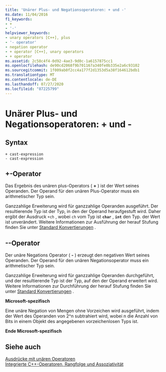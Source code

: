 ```yaml
---
title: 'Unärer Plus- und Negationsoperatoren: + und -'
ms.date: 11/04/2016
f1_keywords:
- +
- '-'
helpviewer_keywords:
- unary operators [C++], plus
- '- operator'
- negation operator
- + operator [C++], unary operators
- + operator
ms.assetid: 2c58c4f4-0d92-4ae3-9d0c-1a6157875cc1
ms.openlocfilehash: de90cd2068f9b701167a340fe0b335e2a6c93102
ms.sourcegitcommit: 1f009ab0f2cc4a177f2d1353d5a38f164612bdb1
ms.translationtype: MT
ms.contentlocale: de-DE
ms.lasthandoff: 07/27/2020
ms.locfileid: "87225799"
---
```

# <a name="unary-plus-and-negation-operators--and--"></a>Unärer Plus- und Negationsoperatoren: + und -

## <a name="syntax"></a>Syntax

```
+ cast-expression
- cast-expression
```

## <a name="-operator"></a>+-Operator

Das Ergebnis des unären plus-Operators ( **+** ) ist der Wert seines Operanden. Der Operand für den unären Plus-Operator muss ein arithmetischer Typ sein.

Ganzzahlige Erweiterung wird für ganzzahlige Operanden ausgeführt. Der resultierende Typ ist der Typ, in den der Operand heraufgestuft wird. Daher ergibt der Ausdruck `+ch` , wobei `ch` vom Typ ist **`char`** , **`int`** den Typ. der Wert ist unverändert. Weitere Informationen zur Ausführung der herauf Stufung finden Sie unter [Standard Konvertierungen](standard-conversions.md) .

## <a name="--operator"></a>--Operator

Der unäre Negations Operator ( **-** ) erzeugt den negativen Wert seines Operanden. Der Operand für den unären Negationsoperator muss ein arithmetischer Typ sein.

Ganzzahlige Erweiterung wird für ganzzahlige Operanden durchgeführt, und der resultierende Typ ist der Typ, auf den der Operand erweitert wird. Weitere Informationen zur Durchführung der herauf Stufung finden Sie unter [Standard Konvertierungen](standard-conversions.md) .

**Microsoft-spezifisch**

Eine unäre Negation von Mengen ohne Vorzeichen wird ausgeführt, indem der Wert des Operanden von 2^n subtrahiert wird, wobei n die Anzahl von Bits in einem Objekt des angegebenen vorzeichenlosen Typs ist.

**Ende Microsoft-spezifisch**

## <a name="see-also"></a>Siehe auch

[Ausdrücke mit unären Operatoren](../cpp/expressions-with-unary-operators.md)<br/>
[Integrierte C++-Operatoren, Rangfolge und Assoziativität](../cpp/cpp-built-in-operators-precedence-and-associativity.md)
